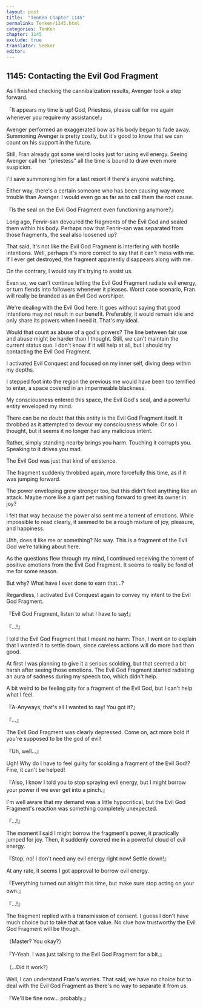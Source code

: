 ```yaml
---
layout: post
title:  "TenKen Chapter 1145"
permalink: Tenken/1145.html
categories: TenKen
chapter: 1145
exclude: true
translator: Seeker
editor: 
---
```

<h2>1145: Contacting the Evil God Fragment</h2>

As I finished checking the cannibalization results, Avenger took a step forward.

「It appears my time is up! God, Priestess, please call for me again whenever you require my assistance!」

Avenger performed an exaggerated bow as his body began to fade away. Summoning Avenger is pretty costly, but it's good to know that we can count on his support in the future.

Still, Fran already got some weird looks just for using evil energy. Seeing Avenger call her "priestess" all the time is bound to draw even more suspicion.

I'll save summoning him for a last resort if there's anyone watching.

Either way, there's a certain someone who has been causing way more trouble than Avenger. I would even go as far as to call them the root cause.

『Is the seal on the Evil God Fragment even functioning anymore?』

Long ago, Fenrir-san devoured the fragments of the Evil God and sealed them within his body. Perhaps now that Fenrir-san was separated from those fragments, the seal also loosened up?

That said, it's not like the Evil God Fragment is interfering with hostile intentions. Well, perhaps it's more correct to say that it can't mess with me. If I ever get destroyed, the fragment apparently disappears along with me.

On the contrary, I would say it's trying to assist us.

Even so, we can't continue letting the Evil God Fragment radiate evil energy, or turn fiends into followers whenever it pleases. Worst case scenario, Fran will really be branded as an Evil God worshiper.

We're dealing with the Evil God here. It goes without saying that good intentions may not result in our benefit. Preferably, it would remain idle and only share its powers when I need it. That's my ideal.

Would that count as abuse of a god's powers? The line between fair use and abuse might be harder than I thought. Still, we can't maintain the current status quo. I don't know if it will help at all, but I should try contacting the Evil God Fragment.

I activated Evil Conquest and focused on my inner self, diving deep within my depths.

I stepped foot into the region the previous me would have been too terrified to enter, a space covered in an impermeable blackness.

My consciousness entered this space, the Evil God's seal, and a powerful entity enveloped my mind.

There can be no doubt that this entity is the Evil God Fragment itself. It throbbed as it attempted to devour my consciousness whole. Or so I thought, but it seems it no longer had any malicious intent.

Rather, simply standing nearby brings you harm. Touching it corrupts you. Speaking to it drives you mad.

The Evil God was just that kind of existence.

The fragment suddenly throbbed again, more forcefully this time, as if it was jumping forward.

The power enveloping grew stronger too, but this didn't feel anything like an attack. Maybe more like a giant pet rushing forward to greet its owner in joy?

I felt that way because the power also sent me a torrent of emotions. While impossible to read clearly, it seemed to be a rough mixture of joy, pleasure, and happiness.

Uhh, does it like me or something? No way. This is a fragment of the Evil God we're talking about here.

As the questions flew through my mind, I continued receiving the torrent of positive emotions from the Evil God Fragment. It seems to really be fond of me for some reason.

But why? What have I ever done to earn that...?

Regardless, I activated Evil Conquest again to convey my intent to the Evil God Fragment.

『Evil God Fragment, listen to what I have to say!』

『...!』

I told the Evil God Fragment that I meant no harm. Then, I went on to explain that I wanted it to settle down, since careless actions will do more bad than good.

At first I was planning to give it a serious scolding, but that seemed a bit harsh after seeing those emotions. The Evil God Fragment started radiating an aura of sadness during my speech too, which didn't help.

A bit weird to be feeling pity for a fragment of the Evil God, but I can't help what I feel.

『A-Anyways, that's all I wanted to say! You got it?』

『...』

The Evil God Fragment was clearly depressed. Come on, act more bold if you're supposed to be the god of evil!

『Uh, well...』

Ugh! Why do I have to feel guilty for scolding a fragment of the Evil God!? Fine, it can't be helped!

『Also, I know I told you to stop spraying evil energy, but I might borrow your power if we ever get into a pinch.』

I'm well aware that my demand was a little hypocritical, but the Evil God Fragment's reaction was something completely unexpected.

『...!』

The moment I said I might borrow the fragment's power, it practically jumped for joy. Then, it suddenly covered me in a powerful cloud of evil energy.

『Stop, no! I don't need any evil energy right now! Settle down!』

At any rate, it seems I got approval to borrow evil energy.

『Everything turned out alright this time, but make sure stop acting on your own.』

『...!』

The fragment replied with a transmission of consent. I guess I don't have much choice but to take that at face value. No clue how trustworthy the Evil God Fragment will be though.

（Master? You okay?）

『Y-Yeah. I was just talking to the Evil God Fragment for a bit.』

（...Did it work?）

Well, I can understand Fran's worries. That said, we have no choice but to deal with the Evil God Fragment as there's no way to separate it from us.

『We'll be fine now... probably.』



